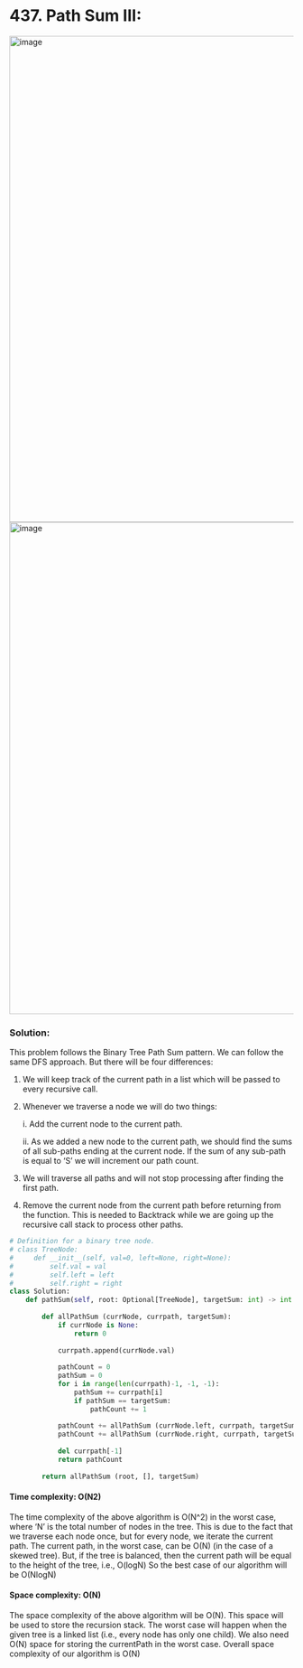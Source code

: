 # 437. Path Sum III:

<img width="861" alt="image" src="https://user-images.githubusercontent.com/35987583/159461872-5a0d7371-542e-48b1-a408-63254bc1f842.png">

<img width="871" alt="image" src="https://user-images.githubusercontent.com/35987583/159461912-be035198-d9f4-420f-9101-0def72c2fca9.png">


### Solution:
This problem follows the Binary Tree Path Sum pattern. We can follow the same DFS approach. But there will be four differences:

1. We will keep track of the current path in a list which will be passed to every recursive call.

2. Whenever we traverse a node we will do two things:

    i. Add the current node to the current path.
    
    ii. As we added a new node to the current path, we should find the sums of all sub-paths ending at the current node. If the sum of any sub-path is equal to ‘S’ we will increment our path count.

3. We will traverse all paths and will not stop processing after finding the first path.

4. Remove the current node from the current path before returning from the function. This is needed to Backtrack while we are going up the recursive call stack to process other paths.

```python
# Definition for a binary tree node.
# class TreeNode:
#     def __init__(self, val=0, left=None, right=None):
#         self.val = val
#         self.left = left
#         self.right = right
class Solution:
    def pathSum(self, root: Optional[TreeNode], targetSum: int) -> int:
        
        def allPathSum (currNode, currpath, targetSum):
            if currNode is None:
                return 0
            
            currpath.append(currNode.val)
            
            pathCount = 0
            pathSum = 0
            for i in range(len(currpath)-1, -1, -1):
                pathSum += currpath[i]
                if pathSum == targetSum:
                    pathCount += 1
            
            pathCount += allPathSum (currNode.left, currpath, targetSum)
            pathCount += allPathSum (currNode.right, currpath, targetSum)
            
            del currpath[-1]
            return pathCount
        
        return allPathSum (root, [], targetSum)
```

#### Time complexity: O(N2)
The time complexity of the above algorithm is O(N^2) in the worst case, where ‘N’ is the total number of nodes in the tree. This is due to the fact that we traverse each node once, but for every node, we iterate the current path. The current path, in the worst case, can be O(N) (in the case of a skewed tree). But, if the tree is balanced, then the current path will be equal to the height of the tree, i.e., O(logN) So the best case of our algorithm will be O(NlogN)

#### Space complexity: O(N)
The space complexity of the above algorithm will be O(N). This space will be used to store the recursion stack. The worst case will happen when the given tree is a linked list (i.e., every node has only one child). We also need O(N) space for storing the currentPath in the worst case.
Overall space complexity of our algorithm is O(N)

